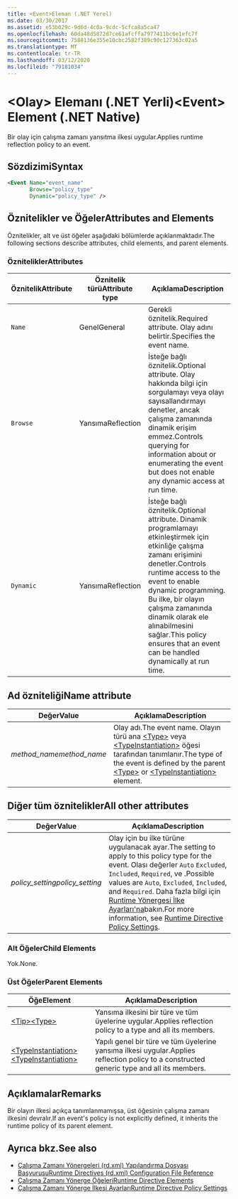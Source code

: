 ```yaml
---
title: <Event>Eleman (.NET Yerel)
ms.date: 03/30/2017
ms.assetid: e53b029c-9d6d-4c0a-9cdc-5cfca8a5ca47
ms.openlocfilehash: 60da48d5872d7ce61afcffa7977411bc6e1efc7f
ms.sourcegitcommit: 7588136e355e10cbc2582f389c90c127363c02a5
ms.translationtype: MT
ms.contentlocale: tr-TR
ms.lasthandoff: 03/12/2020
ms.locfileid: "79181034"
---
```

# <a name="event-element-net-native"></a><span data-ttu-id="1ba0f-102">\<Olay> Elemanı (.NET Yerli)</span><span class="sxs-lookup"><span data-stu-id="1ba0f-102">\<Event> Element (.NET Native)</span></span>
<span data-ttu-id="1ba0f-103">Bir olay için çalışma zamanı yansıtma ilkesi uygular.</span><span class="sxs-lookup"><span data-stu-id="1ba0f-103">Applies runtime reflection policy to an event.</span></span>  
  
## <a name="syntax"></a><span data-ttu-id="1ba0f-104">Sözdizimi</span><span class="sxs-lookup"><span data-stu-id="1ba0f-104">Syntax</span></span>  
  
```xml  
<Event Name="event_name"
       Browse="policy_type"
       Dynamic="policy_type" />  
```  
  
## <a name="attributes-and-elements"></a><span data-ttu-id="1ba0f-105">Öznitelikler ve Öğeler</span><span class="sxs-lookup"><span data-stu-id="1ba0f-105">Attributes and Elements</span></span>  
 <span data-ttu-id="1ba0f-106">Öznitelikler, alt ve üst öğeler aşağıdaki bölümlerde açıklanmaktadır.</span><span class="sxs-lookup"><span data-stu-id="1ba0f-106">The following sections describe attributes, child elements, and parent elements.</span></span>  
  
### <a name="attributes"></a><span data-ttu-id="1ba0f-107">Öznitelikler</span><span class="sxs-lookup"><span data-stu-id="1ba0f-107">Attributes</span></span>  
  
|<span data-ttu-id="1ba0f-108">Öznitelik</span><span class="sxs-lookup"><span data-stu-id="1ba0f-108">Attribute</span></span>|<span data-ttu-id="1ba0f-109">Öznitelik türü</span><span class="sxs-lookup"><span data-stu-id="1ba0f-109">Attribute type</span></span>|<span data-ttu-id="1ba0f-110">Açıklama</span><span class="sxs-lookup"><span data-stu-id="1ba0f-110">Description</span></span>|  
|---------------|--------------------|-----------------|  
|`Name`|<span data-ttu-id="1ba0f-111">Genel</span><span class="sxs-lookup"><span data-stu-id="1ba0f-111">General</span></span>|<span data-ttu-id="1ba0f-112">Gerekli öznitelik.</span><span class="sxs-lookup"><span data-stu-id="1ba0f-112">Required attribute.</span></span> <span data-ttu-id="1ba0f-113">Olay adını belirtir.</span><span class="sxs-lookup"><span data-stu-id="1ba0f-113">Specifies the event name.</span></span>|  
|`Browse`|<span data-ttu-id="1ba0f-114">Yansıma</span><span class="sxs-lookup"><span data-stu-id="1ba0f-114">Reflection</span></span>|<span data-ttu-id="1ba0f-115">İsteğe bağlı öznitelik.</span><span class="sxs-lookup"><span data-stu-id="1ba0f-115">Optional attribute.</span></span> <span data-ttu-id="1ba0f-116">Olay hakkında bilgi için sorgulamayı veya olayı sayısallandırmayı denetler, ancak çalışma zamanında dinamik erişim emmez.</span><span class="sxs-lookup"><span data-stu-id="1ba0f-116">Controls querying for information about or enumerating the event but does not enable any dynamic access at run time.</span></span>|  
|`Dynamic`|<span data-ttu-id="1ba0f-117">Yansıma</span><span class="sxs-lookup"><span data-stu-id="1ba0f-117">Reflection</span></span>|<span data-ttu-id="1ba0f-118">İsteğe bağlı öznitelik.</span><span class="sxs-lookup"><span data-stu-id="1ba0f-118">Optional attribute.</span></span> <span data-ttu-id="1ba0f-119">Dinamik programlamayı etkinleştirmek için etkinliğe çalışma zamanı erişimini denetler.</span><span class="sxs-lookup"><span data-stu-id="1ba0f-119">Controls runtime access to the event to enable dynamic programming.</span></span> <span data-ttu-id="1ba0f-120">Bu ilke, bir olayın çalışma zamanında dinamik olarak ele alınabilmesini sağlar.</span><span class="sxs-lookup"><span data-stu-id="1ba0f-120">This policy ensures that an event can be handled dynamically at run time.</span></span>|  
  
## <a name="name-attribute"></a><span data-ttu-id="1ba0f-121">Ad özniteliği</span><span class="sxs-lookup"><span data-stu-id="1ba0f-121">Name attribute</span></span>  
  
|<span data-ttu-id="1ba0f-122">Değer</span><span class="sxs-lookup"><span data-stu-id="1ba0f-122">Value</span></span>|<span data-ttu-id="1ba0f-123">Açıklama</span><span class="sxs-lookup"><span data-stu-id="1ba0f-123">Description</span></span>|  
|-----------|-----------------|  
|<span data-ttu-id="1ba0f-124">*method_name*</span><span class="sxs-lookup"><span data-stu-id="1ba0f-124">*method_name*</span></span>|<span data-ttu-id="1ba0f-125">Olay adı.</span><span class="sxs-lookup"><span data-stu-id="1ba0f-125">The event name.</span></span> <span data-ttu-id="1ba0f-126">Olayın türü ana [ \<Type>](type-element-net-native.md) veya [ \<TypeInstantiation>](typeinstantiation-element-net-native.md) öğesi tarafından tanımlanır.</span><span class="sxs-lookup"><span data-stu-id="1ba0f-126">The type of the event is defined by the parent [\<Type>](type-element-net-native.md) or [\<TypeInstantiation>](typeinstantiation-element-net-native.md) element.</span></span>|  
  
## <a name="all-other-attributes"></a><span data-ttu-id="1ba0f-127">Diğer tüm öznitelikler</span><span class="sxs-lookup"><span data-stu-id="1ba0f-127">All other attributes</span></span>  
  
|<span data-ttu-id="1ba0f-128">Değer</span><span class="sxs-lookup"><span data-stu-id="1ba0f-128">Value</span></span>|<span data-ttu-id="1ba0f-129">Açıklama</span><span class="sxs-lookup"><span data-stu-id="1ba0f-129">Description</span></span>|  
|-----------|-----------------|  
|<span data-ttu-id="1ba0f-130">*policy_setting*</span><span class="sxs-lookup"><span data-stu-id="1ba0f-130">*policy_setting*</span></span>|<span data-ttu-id="1ba0f-131">Olay için bu ilke türüne uygulanacak ayar.</span><span class="sxs-lookup"><span data-stu-id="1ba0f-131">The setting to apply to this policy type for the event.</span></span> <span data-ttu-id="1ba0f-132">Olası değerler `Auto` `Excluded`, `Included`, `Required`, ve .</span><span class="sxs-lookup"><span data-stu-id="1ba0f-132">Possible values are `Auto`, `Excluded`, `Included`, and `Required`.</span></span> <span data-ttu-id="1ba0f-133">Daha fazla bilgi için [Runtime Yönergesi İlke Ayarları'na](runtime-directive-policy-settings.md)bakın.</span><span class="sxs-lookup"><span data-stu-id="1ba0f-133">For more information, see [Runtime Directive Policy Settings](runtime-directive-policy-settings.md).</span></span>|  
  
### <a name="child-elements"></a><span data-ttu-id="1ba0f-134">Alt Öğeler</span><span class="sxs-lookup"><span data-stu-id="1ba0f-134">Child Elements</span></span>  
 <span data-ttu-id="1ba0f-135">Yok.</span><span class="sxs-lookup"><span data-stu-id="1ba0f-135">None.</span></span>  
  
### <a name="parent-elements"></a><span data-ttu-id="1ba0f-136">Üst Öğeler</span><span class="sxs-lookup"><span data-stu-id="1ba0f-136">Parent Elements</span></span>  
  
|<span data-ttu-id="1ba0f-137">Öğe</span><span class="sxs-lookup"><span data-stu-id="1ba0f-137">Element</span></span>|<span data-ttu-id="1ba0f-138">Açıklama</span><span class="sxs-lookup"><span data-stu-id="1ba0f-138">Description</span></span>|  
|-------------|-----------------|  
|[<span data-ttu-id="1ba0f-139">\<Tip></span><span class="sxs-lookup"><span data-stu-id="1ba0f-139">\<Type></span></span>](type-element-net-native.md)|<span data-ttu-id="1ba0f-140">Yansıma ilkesini bir türe ve tüm üyelerine uygular.</span><span class="sxs-lookup"><span data-stu-id="1ba0f-140">Applies reflection policy to a type and all its members.</span></span>|  
|[<span data-ttu-id="1ba0f-141">\<TypeInstantiation></span><span class="sxs-lookup"><span data-stu-id="1ba0f-141">\<TypeInstantiation></span></span>](typeinstantiation-element-net-native.md)|<span data-ttu-id="1ba0f-142">Yapılı genel bir türe ve tüm üyelerine yansıma ilkesi uygular.</span><span class="sxs-lookup"><span data-stu-id="1ba0f-142">Applies reflection policy to a constructed generic type and all its members.</span></span>|  
  
## <a name="remarks"></a><span data-ttu-id="1ba0f-143">Açıklamalar</span><span class="sxs-lookup"><span data-stu-id="1ba0f-143">Remarks</span></span>  
 <span data-ttu-id="1ba0f-144">Bir olayın ilkesi açıkça tanımlanmamışsa, üst öğesinin çalışma zamanı ilkesini devralır.</span><span class="sxs-lookup"><span data-stu-id="1ba0f-144">If an event's policy is not explicitly defined, it inherits the runtime policy of its parent element.</span></span>  
  
## <a name="see-also"></a><span data-ttu-id="1ba0f-145">Ayrıca bkz.</span><span class="sxs-lookup"><span data-stu-id="1ba0f-145">See also</span></span>

- [<span data-ttu-id="1ba0f-146">Çalışma Zamanı Yönergeleri (rd.xml) Yapılandırma Dosyası Başvurusu</span><span class="sxs-lookup"><span data-stu-id="1ba0f-146">Runtime Directives (rd.xml) Configuration File Reference</span></span>](runtime-directives-rd-xml-configuration-file-reference.md)
- [<span data-ttu-id="1ba0f-147">Çalışma Zamanı Yönerge Öğeleri</span><span class="sxs-lookup"><span data-stu-id="1ba0f-147">Runtime Directive Elements</span></span>](runtime-directive-elements.md)
- [<span data-ttu-id="1ba0f-148">Çalışma Zamanı Yönerge İlkesi Ayarları</span><span class="sxs-lookup"><span data-stu-id="1ba0f-148">Runtime Directive Policy Settings</span></span>](runtime-directive-policy-settings.md)
